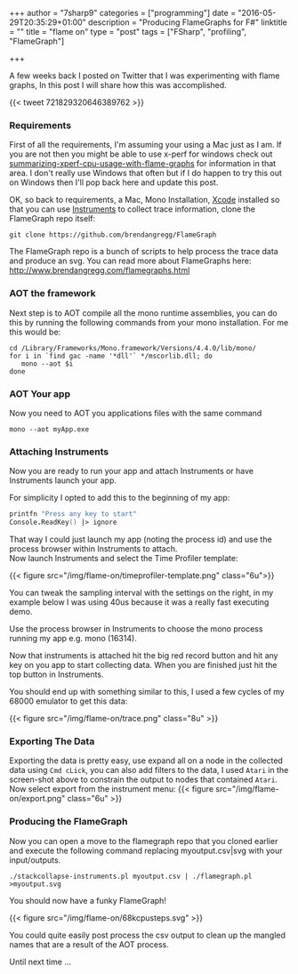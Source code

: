 +++
author = "7sharp9"
categories = ["programming"]
date = "2016-05-29T20:35:29+01:00"
description = "Producing FlameGraphs for F#"
linktitle = ""
title = "flame on"
type = "post"
tags = ["FSharp", "profiling", "FlameGraph"]

+++

A few weeks back I posted on Twitter that I was experimenting with flame graphs, In this post I will share how this was accomplished.  <!--more-->

{{< tweet 721829320646389762 >}}

### Requirements
First of all the requirements, I'm assuming your using a Mac just as I am.  If you are not then you might be able to use x-perf for windows check out [summarizing-xperf-cpu-usage-with-flame-graphs][3] for information in that area.  I don't really use Windows that often but if I do happen to try this out on Windows then I'll pop back here and update this post.

OK, so back to requirements, a Mac, Mono Installation, [Xcode][2] installed so that you can use [Instruments][1] to collect trace information, clone the FlameGraph repo itself:

```
git clone https://github.com/brendangregg/FlameGraph
```

The FlameGraph repo is a bunch of scripts to help process the trace data and produce an svg.  You can read more about FlameGraphs here: http://www.brendangregg.com/flamegraphs.html

### AOT the framework

Next step is to AOT compile all the mono runtime assemblies, you can do this by running the following commands from your mono installation.  For me this would be:
```
cd /Library/Frameworks/Mono.framework/Versions/4.4.0/lib/mono/
for i in `find gac -name '*dll'` */mscorlib.dll; do
   mono --aot $i
done
```

### AOT Your app
Now you need to AOT you applications files with the same command
```
mono --aot myApp.exe
```

### Attaching Instruments
Now you are ready to run your app and attach Instruments or have Instruments launch your app.  

For simplicity I opted to add this to the beginning of my app:
```fsharp
printfn "Press any key to start"
Console.ReadKey() |> ignore
```

That way I could just launch my app (noting the process id) and use the process browser within Instruments to attach.  
Now launch Instruments and select the Time Profiler template:

{{< figure src="/img/flame-on/timeprofiler-template.png" class="6u">}}

You can tweak the sampling interval with the settings on the right, in my example below I was using 40us because it was a really fast executing demo.  

Use the process browser in Instruments to choose the mono process running my app e.g. mono (16314).    

Now that instruments is attached hit the big red record button and hit any key on you app to start collecting data.  When you are finished just hit the top button in Instruments.  

You should end up with something similar to this, I used a few cycles of my 68000 emulator to get this data:

{{< figure src="/img/flame-on/trace.png" class="8u" >}}

### Exporting The Data 
Exporting the data is pretty easy, use expand all on a node in the collected data using `Cmd cLick`, you can also add filters to the data, I used `Atari` in the screen-shot above to constrain the output to nodes that contained `Atari`.  Now select export from the instrument menu:
{{< figure src="/img/flame-on/export.png" class="6u" >}}


### Producing the FlameGraph
Now you can open a move to the flamegraph repo that you cloned earlier and execute the following command replacing myoutput.csv|svg with your input/outputs.  

```
./stackcollapse-instruments.pl myoutput.csv | ./flamegraph.pl >myoutput.svg
```

You should now have a funky FlameGraph!

{{< figure src="/img/flame-on/68kcpusteps.svg" >}}

You could quite easily post process the csv output to clean up the mangled names that are a result of the AOT process.

Until next time ...

[1]:https://developer.apple.com/library/tvos/documentation/DeveloperTools/Conceptual/InstrumentsUserGuide/#//apple_ref/doc/uid/TP40004652-CH3-SW1
[2]:https://developer.apple.com/xcode/
[3]: https://randomascii.wordpress.com/2013/03/26/summarizing-xperf-cpu-usage-with-flame-graphs/

